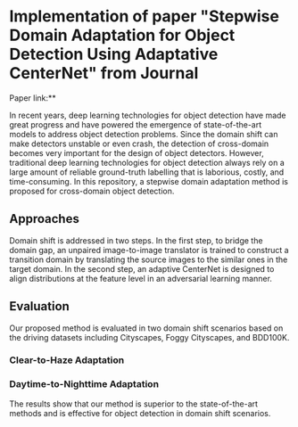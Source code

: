 # Implementation of paper "Stepwise Domain Adaptation for Object Detection Using Adaptative CenterNet" from Journal
Paper link:**

In recent years, deep learning technologies for object detection have made great progress and have powered the emergence of state-of-the-art models to address object detection
problems. Since the domain shift can make detectors unstable or even crash, the detection of cross-domain becomes very important for the design of object detectors. However, traditional deep learning technologies for object detection always rely on a large amount of reliable ground-truth labelling that is laborious, costly, and time-consuming. In this repository, a stepwise domain adaptation method is proposed for cross-domain object detection. 

## Approaches
Domain shift is addressed in two steps. In the first step, to bridge the domain gap, an unpaired image-to-image translator is trained to construct a transition domain by translating the source images to the similar ones in the target domain. In the second step, an adaptive CenterNet is designed to align distributions at the feature level in an adversarial learning manner.

## Evaluation
Our proposed method is evaluated in two domain shift scenarios based on the driving datasets including Cityscapes, Foggy Cityscapes, and BDD100K. 
### Clear-to-Haze Adaptation

### Daytime-to-Nighttime Adaptation


The results show that our method is superior to the state-of-the-art methods and is effective for object detection in domain shift scenarios.

